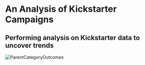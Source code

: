 # An Analysis of Kickstarter Campaigns
Performing analysis on Kickstarter data to uncover trends
---
![ParentCategoryOutcomes](https://user-images.githubusercontent.com/88108455/128255934-9d41fab8-c3db-4450-9330-4080c7b8d3c1.png)
